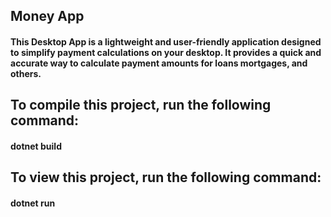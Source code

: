 ## Money App


#### This Desktop App is a lightweight and user-friendly application designed to simplify payment calculations on your desktop. It provides a quick and accurate way to calculate payment amounts for loans mortgages, and others.

## To compile this project, run the following command:
#### dotnet build

## To view this project, run the following command:
#### dotnet run
